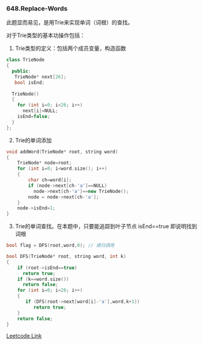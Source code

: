### 648.Replace-Words

此题显而易见，是用Trie来实现单词（词根）的查找。

对于Trie类型的基本功操作包括：
1. Trie类型的定义：包括两个成员变量，构造函数
```cpp
class TrieNode
{
  public:
   TrieNode* next[26];
   bool isEnd;
  
  TrieNode()
  {
    for (int i=0; i<26; i++)
      next[i]=NULL;
    isEnd=false; 
  }  
};
```
2. Trie的单词添加
```cpp
void addWord(TrieNode* root, string word)
{
    TrieNode* node=root;
    for (int i=0; i<word.size(); i++)
    {
        char ch=word[i];
        if (node->next[ch-'a']==NULL)
          node->next[ch-'a']==new TrieNode();
        node = node->next[ch-'a'];
    }
    node->isEnd=1;
}
```
3. Trie的单词查找。在本题中，只要能追踪到叶子节点 isEnd==true 即说明找到词根
```cpp
bool flag = DFS(root,word,0); // 递归调用

bool DFS(TrieNode* root, string word, int k)
{
    if (root->isEnd==true)
      return true;
    if (k==word.size())
      return false;
    for (int i=0; i<26; i++)
    {
       if (DFS(root->next[word[i]-'a'],word,k+1))
          return true;
    }
    return false;
}
```


[Leetcode Link](https://leetcode.com/problems/replace-words)